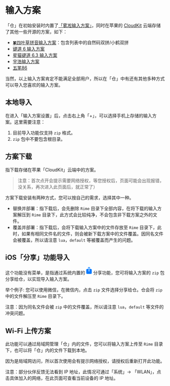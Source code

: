 # 输入方案

「仓」在初始安装时内置了[「雾凇输入方案」](https://github.com/iDvel/rime-ice)，同时在苹果的 [CloudKit](https://developer.apple.com/icloud/cloudkit/) 云端存储了其他一些开源的方案，如下：

* [🍀四叶草拼音输入方案](https://github.com/fkxxyz/rime-cloverpinyin)：包含列表中的自然码双拼/小鹤双拼
* [键道 6 输入方案](https://xkinput.gitee.io/)
* [星猫键道 6.3 输入方案](https://github.com/wzxmer/xkjd6-rime)
* [宇浩输入方案](https://zhuyuhao.com/yuhao/)
* [五笔86](https://github.com/KyleBing/rime-wubi86-jidian)

当然，以上输入方案肯定不能满足全部用户，所以在「仓」中有还有其他多种方式可以导入您喜欢的输入方案。

## 本地导入

在进入「输入方案设置」后，点击右上角「+」，可以选择手机上存储的输入方案。这里需要注意：

1. 目前导入功能仅支持 `zip` 格式。
2. `zip` 包中不要包含根目录。

## 方案下载

指下载存储在苹果「CloudKit」云端中的方案。

> 注意：首次点开会提示需要网络授权，等您授权后，页面可能会出现报错，没关系，再次进入此页面后，就正常了）

方案下载安装有两种方式，您可以按自己的需求，选择其中一种。

* 替换并部署：指下载后，会先删除 `Rime` 目录下全部内容，在将下载的输入方案解压到 `Rime` 目录下，此方式会比较纯净，不会包含非下载方案之外的文件。
* 覆盖并部署：指下载后，会将下载输入方案中的文件存放至 `Rime` 目录下，此时，如果有相同文件名的文件，则会被新下载方案中的文件覆盖。因同名文件会被覆盖，所以请注意 `lua`，`default` 等被覆盖而产生的问题。

## iOS「分享」功能导入

这个功能没有菜单，是指通过系统内置的 ![分享](images/square.and.arrow.up.fill.png) 分享功能，您可将输入方案的 `zip` 包分享给仓，以实现导入输入方案。

举个例子: 您可以使用微信，在微信内，点击 `zip` 文件选择分享给仓。仓会将 `zip` 中的文件解压至 `Rime` 目录下。

注意：因为同名文件会被 `zip` 中的文件覆盖，所以请注意 `lua`，`default` 等文件的冲突问题。

## Wi-Fi 上传方案

此功能可以通过局域网管理「仓」内的文件，您可以将输入方案上传至 `Rime` 目录下，也可以将「仓」内的文件下载到本地。

因为是局域网访问，所以首次使用会有提示网络授权，请授权后重新打开此功能。

注意：部分伙伴反馈无法看到 IP 地址，此情况可通过「系统」-> 「WLAN」，点击具体加入的网络，在此页面可查看当前设备的 IP 地址。